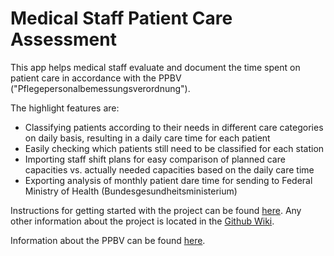 # Medical Staff Patient Care Assessment
This app helps medical staff evaluate and document the time spent on patient care in accordance with the PPBV ("Pflegepersonalbemessungsverordnung").

The highlight features are:
* Classifying patients according to their needs in different care categories on daily basis, resulting in a daily care time for each patient
* Easily checking which patients still need to be classified for each station
* Importing staff shift plans for easy comparison of planned care capacities vs. actually needed capacities based on the daily care time
* Exporting analysis of monthly patient dare time for sending to Federal Ministry of Health (Bundesgesundheitsministerium)

Instructions for getting started with the project can be found [here](https://github.com/CombiRWTH/medical-staff-assessment/wiki/Getting-started). Any other information about the project is located in the [Github Wiki](https://github.com/CombiRWTH/medical-staff-assessment/wiki).

Information about the PPBV can be found [here](https://www.bundesgesundheitsministerium.de/service/gesetze-und-verordnungen/detail/pflegepersonalbemessungsverordnung-ppbv.html).
